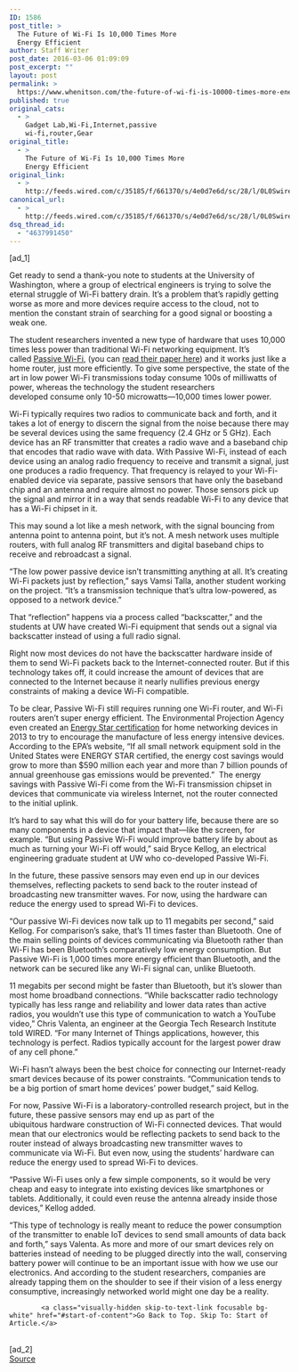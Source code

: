 ```yaml
---
ID: 1586
post_title: >
  The Future of Wi-Fi Is 10,000 Times More
  Energy Efficient
author: Staff Writer
post_date: 2016-03-06 01:09:09
post_excerpt: ""
layout: post
permalink: >
  https://www.whenitson.com/the-future-of-wi-fi-is-10000-times-more-energy-efficient/
published: true
original_cats:
  - >
    Gadget Lab,Wi-Fi,Internet,passive
    wi-fi,router,Gear
original_title:
  - >
    The Future of Wi-Fi Is 10,000 Times More
    Energy Efficient
original_link:
  - >
    http://feeds.wired.com/c/35185/f/661370/s/4e0d7e6d/sc/28/l/0L0Swired0N0C20A160C0A30Cfuture0Ewi0Efi0E10A0A0A0A0Etimes0Eenergy0Eefficient0C/story01.htm
canonical_url:
  - >
    http://feeds.wired.com/c/35185/f/661370/s/4e0d7e6d/sc/28/l/0L0Swired0N0C20A160C0A30Cfuture0Ewi0Efi0E10A0A0A0A0Etimes0Eenergy0Eefficient0C/story01.htm
dsq_thread_id:
  - "4637991450"
---
```

 [ad_1]
<br><div id=""><p>Get ready to send a thank-you note to students at the University of Washington, where a group of electrical engineers is trying to solve the eternal struggle of Wi-Fi battery drain. It’s a problem that’s rapidly getting worse as more and more devices require access to the cloud, not to mention the constant strain of searching for a good signal or boosting a weak one.</p>
<p>The student researchers invented a new type of hardware that uses 10,000 times less power than traditional Wi-Fi networking equipment. It’s called <a href="http://passivewifi.cs.washington.edu/" target="_blank">Passive Wi-Fi</a>, (you can <a href="http://passivewifi.cs.washington.edu/files/passive_wifi.pdf" target="_blank">read their paper here</a>) and it works just like a home router, just more efficiently. To give some perspective, the<span> state of the art in low power Wi-Fi transmissions today consume 100s of milliwatts of power, whereas the technology the student researchers developed consume only 10-50 microwatts—10,000 times lower power. </span></p>
<p>Wi-Fi typically requires two radios to communicate back and forth, and it takes a lot of energy to discern the signal from the noise because there may be several devices using the same frequency (2.4 GHz or 5 GHz). Each device has an RF transmitter that creates a radio wave and a baseband chip that encodes that radio wave with data. With Passive Wi-Fi, instead of each device using an analog radio frequency to receive and transmit a signal, just one produces a radio frequency. That frequency is relayed to your Wi-Fi-enabled device via separate, passive sensors that have only the baseband chip and an antenna and require almost no power. Those sensors pick up the signal and mirror it in a way that sends readable Wi-Fi to any device that has a Wi-Fi chipset in it.</p>
<p>This may sound a lot like a mesh network, with the signal bouncing from antenna point to antenna point, but it’s not. A mesh network uses multiple routers, with full analog RF transmitters and digital baseband chips to receive and rebroadcast a signal.</p>
<p>“The low power passive device isn’t transmitting anything at all. It’s creating Wi-Fi packets just by reflection,” says Vamsi Talla, another student working on the project. “It’s a transmission technique that’s ultra low-powered, as opposed to a network device.”</p>
<p>That “reflection” happens via a process called “backscatter,” and the students at UW have created Wi-Fi equipment that sends out a signal via backscatter instead of using a full radio signal.</p>
<p>Right now most devices do not have the backscatter hardware inside of them to send Wi-Fi packets back to the Internet-connected router. But if this technology takes off, it could increase the amount of devices that are connected to the Internet because it nearly nullifies previous energy constraints of making a device Wi-Fi compatible.</p>
<p>To be clear, Passive Wi-Fi still requires running one Wi-Fi router, and Wi-Fi routers aren’t super energy efficient. The Environmental Projection Agency even created an <a href="http://www.energystar.gov/products/office_equipment/small_network_equipment" target="_blank">Energy Star certification</a> for home networking devices in 2013 to try to encourage the manufacture of less energy intensive devices. According to the EPA’s website, “<span>If all small network equipment sold in the United States were ENERGY STAR certified, the energy cost savings would grow to more than $590 million each year and more than 7 billion pounds of annual greenhouse gas emissions would be prevented.”</span>  The energy savings with Passive Wi-Fi come from the Wi-Fi transmission chipset in devices that communicate via wireless Internet, not the router connected to the initial uplink.</p>
<p>It’s hard to say what this will do for your battery life, because there are so many components in a device that impact that—like the screen, for example. “But using Passive Wi-Fi would improve battery life by about as much as turning your Wi-Fi off would,” said Bryce Kellog, <span>an electrical engineering graduate student at UW who co-developed Passive Wi-Fi.</span></p>
<p>In the future, these passive sensors may even end up in our devices themselves, reflecting packets to send back to the router instead of broadcasting new transmitter waves. For now, using the hardware can reduce the energy used to spread Wi-Fi to devices.</p>
<p>“Our passive Wi-Fi devices now talk up to 11 megabits per second,” said Kellog. For comparison’s sake, that’s 11 times faster than Bluetooth. One of the main selling points of devices communicating via Bluetooth rather than Wi-Fi has been Bluetooth’s comparatively low energy consumption. But Passive Wi-Fi is 1,000 times more energy efficient than Bluetooth, and the network can be secured like any Wi-Fi signal can, unlike Bluetooth.</p>
<p>11 megabits per second might be faster than Bluetooth, but it’s slower than most home broadband connections. “While backscatter radio technology typically has less range and reliability and lower data rates than active radios, you wouldn’t use this type of communication to watch a YouTube video,” Chris Valenta, an engineer at the Georgia Tech Research Institute told WIRED. “For many Internet of Things applications, however, this technology is perfect. Radios typically account for the largest power draw of any cell phone.”</p>
<p>Wi-Fi hasn’t always been the best choice for connecting our Internet-ready smart devices because of its power constraints. “Communication tends to be a big portion of smart home devices’ power budget,” said Kellog.</p>
<p><span>For now, Passive Wi-Fi is a laboratory-controlled research project, but in the future, these passive sensors may end up as part of the ubiquitous hardware construction of Wi-Fi connected devices. That would mean that our electronics would be reflecting packets to send back to the router instead of always broadcasting new transmitter waves to communicate via Wi-Fi. But even now, using the students’ hardware can reduce the energy used to spread Wi-Fi to devices. </span></p>
<p>“Passive Wi-Fi uses only a few simple components, so it would be very cheap and easy to integrate into existing devices like smartphones or tablets. Additionally, it could even reuse the antenna already inside those devices,” Kellog added.</p>
<p><span>“T<span>his type of technology is really meant to reduce the power consumption of the transmitter to enable IoT devices to send small amounts of data back and forth,” says Valenta. </span>As more and more of our smart devices rely on batteries instead of needing to be plugged directly into the wall, conserving battery power will continue to be an important issue with how we use our electronics. And according to the student researchers, companies are already tapping them on the shoulder to see if their vision of a less energy consumptive, increasingly networked world might one day be a reality. </span></p>

			<a class="visually-hidden skip-to-text-link focusable bg-white" href="#start-of-content">Go Back to Top. Skip To: Start of Article.</a>

			
</div>
<br>[ad_2]
<br><a href="http://feeds.wired.com/c/35185/f/661370/s/4e0d7e6d/sc/28/l/0L0Swired0N0C20A160C0A30Cfuture0Ewi0Efi0E10A0A0A0A0Etimes0Eenergy0Eefficient0C/story01.htm">Source </a>